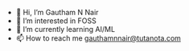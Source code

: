 - 👋 Hi, I’m Gautham N Nair
- 👀 I’m interested in FOSS
- 🌱 I’m currently learning AI/ML
- 📫 How to reach me gauthamnnair@tutanota.com

<!---
gauthamnnair/gauthamnnair is a ✨ special ✨ repository because its `README.md` (this file) appears on your GitHub profile.
You can click the Preview link to take a look at your changes.
--->
